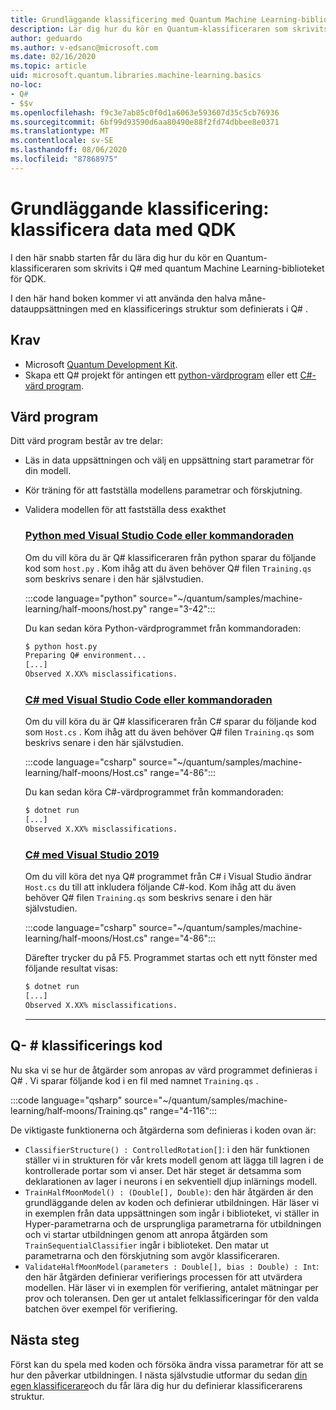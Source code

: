 ```yaml
---
title: Grundläggande klassificering med Quantum Machine Learning-biblioteket
description: Lär dig hur du kör en Quantum-klassificeraren som skrivits i Q# med hjälp av quantum Machine Learning-biblioteket för Microsoft-QDK.
author: geduardo
ms.author: v-edsanc@microsoft.com
ms.date: 02/16/2020
ms.topic: article
uid: microsoft.quantum.libraries.machine-learning.basics
no-loc:
- Q#
- $$v
ms.openlocfilehash: f9c3e7ab85c0f0d1a6063e593607d35c5cb76936
ms.sourcegitcommit: 6bf99d93590d6aa80490e88f2fd74dbbee8e0371
ms.translationtype: MT
ms.contentlocale: sv-SE
ms.lasthandoff: 08/06/2020
ms.locfileid: "87868975"
---
```

# <a name="basic-classification-classify-data-with-the-qdk"></a>Grundläggande klassificering: klassificera data med QDK

I den här snabb starten får du lära dig hur du kör en Quantum-klassificeraren som skrivits i Q# med quantum Machine Learning-biblioteket för QDK. 

I den här hand boken kommer vi att använda den halva måne-datauppsättningen med en klassificerings struktur som definierats i Q# .

## <a name="prerequisites"></a>Krav

- Microsoft [Quantum Development Kit](xref:microsoft.quantum.install).
- Skapa ett Q# projekt för antingen ett [python-värdprogram](xref:microsoft.quantum.install.python) eller ett [C#-värd program](xref:microsoft.quantum.install.cs).

## <a name="host-program"></a>Värd program

Ditt värd program består av tre delar:

- Läs in data uppsättningen och välj en uppsättning start parametrar för din modell.
- Kör träning för att fastställa modellens parametrar och förskjutning.
- Validera modellen för att fastställa dess exakthet

    ### <a name="python-with-visual-studio-code-or-the-command-line"></a>[Python med Visual Studio Code eller kommandoraden](#tab/tabid-python)

    Om du vill köra du är Q# klassificeraren från python sparar du följande kod som `host.py` . Kom ihåg att du även behöver Q# filen `Training.qs` som beskrivs senare i den här självstudien.

    :::code language="python" source="~/quantum/samples/machine-learning/half-moons/host.py" range="3-42":::

    Du kan sedan köra Python-värdprogrammet från kommandoraden:

    ```bash
    $ python host.py
    Preparing Q# environment...
    [...]
    Observed X.XX% misclassifications.
    ```

    ### <a name="c-with-visual-studio-code-or-the-command-line"></a>[C# med Visual Studio Code eller kommandoraden](#tab/tabid-csharp)

    Om du vill köra du är Q# klassificeraren från C# sparar du följande kod som `Host.cs` . Kom ihåg att du även behöver Q# filen `Training.qs` som beskrivs senare i den här självstudien.

    :::code language="csharp" source="~/quantum/samples/machine-learning/half-moons/Host.cs" range="4-86":::

    Du kan sedan köra C#-värdprogrammet från kommandoraden:

    ```bash
    $ dotnet run
    [...]
    Observed X.XX% misclassifications.
    ```

    ### <a name="c-with-visual-studio-2019"></a>[C# med Visual Studio 2019](#tab/tabid-vs2019)

    Om du vill köra det nya Q# programmet från C# i Visual Studio ändrar `Host.cs` du till att inkludera följande C#-kod. Kom ihåg att du även behöver Q# filen `Training.qs` som beskrivs senare i den här självstudien.

    :::code language="csharp" source="~/quantum/samples/machine-learning/half-moons/Host.cs" range="4-86":::

    Därefter trycker du på F5. Programmet startas och ett nytt fönster med följande resultat visas: 

    ```bash
    $ dotnet run
    [...]
    Observed X.XX% misclassifications.
    ```
    ***

## <a name="q-classifier-code"></a>Q- \# klassificerings kod

Nu ska vi se hur de åtgärder som anropas av värd programmet definieras i Q# .
Vi sparar följande kod i en fil med namnet `Training.qs` .

:::code language="qsharp" source="~/quantum/samples/machine-learning/half-moons/Training.qs" range="4-116":::

De viktigaste funktionerna och åtgärderna som definieras i koden ovan är:

- `ClassifierStructure() : ControlledRotation[]`: i den här funktionen ställer vi in strukturen för vår krets modell genom att lägga till lagren i de kontrollerade portar som vi anser. Det här steget är detsamma som deklarationen av lager i neurons i en sekventiell djup inlärnings modell.
- `TrainHalfMoonModel() : (Double[], Double)`: den här åtgärden är den grundläggande delen av koden och definierar utbildningen. Här läser vi in exemplen från data uppsättningen som ingår i biblioteket, vi ställer in Hyper-parametrarna och de ursprungliga parametrarna för utbildningen och vi startar utbildningen genom att anropa åtgärden som `TrainSequentialClassifier` ingår i biblioteket. Den matar ut parametrarna och den förskjutning som avgör klassificeraren.
- `ValidateHalfMoonModel(parameters : Double[], bias : Double) : Int`: den här åtgärden definierar verifierings processen för att utvärdera modellen. Här läser vi in exemplen för verifiering, antalet mätningar per prov och toleransen. Den ger ut antalet felklassificeringar för den valda batchen över exempel för verifiering.

## <a name="next-steps"></a>Nästa steg

Först kan du spela med koden och försöka ändra vissa parametrar för att se hur den påverkar utbildningen. I nästa självstudie utformar du sedan [din egen klassificerare](xref:microsoft.quantum.libraries.machine-learning.design)och du får lära dig hur du definierar klassificerarens struktur.
